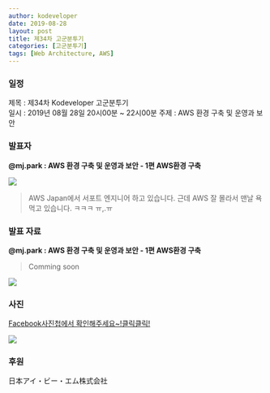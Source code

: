 ```yaml
---
author: kodeveloper
date: 2019-08-28
layout: post
title: 제34차 고군분투기
categories: [고군분투기]
tags: [Web Architecture, AWS]
---
```


### 일정

제목 : 제34차 Kodeveloper 고군분투기  
일시 : 2019년 08월 28일 20시00분 ~ 22시00분
주제 : AWS 환경 구축 및 운영과 보안

### 발표자

**@mj.park : AWS 환경 구축 및 운영과 보안 - 1편 AWS환경 구축**

![](https://user-images.githubusercontent.com/2956728/64594000-1fc01200-d3ea-11e9-8b5c-3eee6f971a6b.jpg)
> AWS Japan에서 서포트 엔지니어 하고 있습니다. 근데 AWS 잘 몰라서 맨날 욕먹고 있습니다. ㅋㅋㅋ ㅠ,.ㅠ

### 발표 자료
**@mj.park : AWS 환경 구축 및 운영과 보안 - 1편 AWS환경 구축**

> Comming soon

![](https://user-images.githubusercontent.com/2956728/64595356-bb528200-d3ec-11e9-9a54-716d96dbdd81.png)

### 사진

[Facebook사진첩에서 확인해주세요~!클릭클릭!](https://www.facebook.com/media/set/?set=oa.2407944296116968&type=3)

![](https://user-images.githubusercontent.com/2956728/64593971-159e1380-d3ea-11e9-8e39-cbdba1c50bb1.jpg)

### 후원

日本アイ・ビー・エム株式会社
